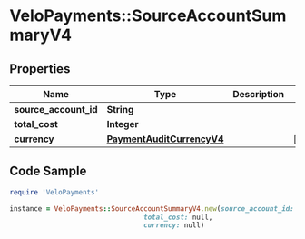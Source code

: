 # VeloPayments::SourceAccountSummaryV4

## Properties

Name | Type | Description | Notes
------------ | ------------- | ------------- | -------------
**source_account_id** | **String** |  | 
**total_cost** | **Integer** |  | 
**currency** | [**PaymentAuditCurrencyV4**](PaymentAuditCurrencyV4.md) |  | [optional] 

## Code Sample

```ruby
require 'VeloPayments'

instance = VeloPayments::SourceAccountSummaryV4.new(source_account_id: null,
                                 total_cost: null,
                                 currency: null)
```


